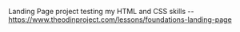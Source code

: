 Landing Page project testing my HTML and CSS skills -- https://www.theodinproject.com/lessons/foundations-landing-page
